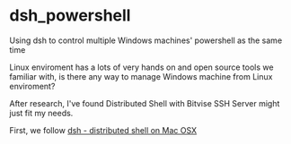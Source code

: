 # dsh_powershell
Using dsh to control multiple Windows machines' powershell as the same time

Linux enviroment has a lots of very hands on and open source tools we familiar with, is there any way to manage Windows machine from Linux enviroment?

After research, I've found Distributed Shell with Bitvise SSH Server might just fit my needs.

First, we follow [dsh - distributed shell on Mac OSX](http://michaelmasters.blogspot.com/2009/11/dsh-distributed-shell-on-mac-osx.html)
